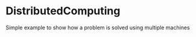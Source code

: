 DistributedComputing
====================

Simple example to show how a problem is solved using multiple machines
